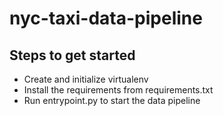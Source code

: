 # nyc-taxi-data-pipeline

## Steps to get started

* Create and initialize virtualenv
* Install the requirements from requirements.txt
* Run entrypoint.py to start the data pipeline
